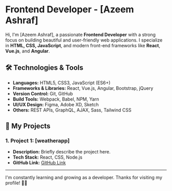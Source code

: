 # Frontend Developer - [Azeem Ashraf]

Hi, I'm [Azeem Ashraf], a passionate **Frontend Developer** with a strong focus on building beautiful and user-friendly web applications. I specialize in **HTML, CSS, JavaScript**, and modern front-end frameworks like **React**, **Vue.js**, and **Angular**.

## 🛠️ Technologies & Tools

- **Languages:** HTML5, CSS3, JavaScript (ES6+)
- **Frameworks & Libraries:** React, Vue.js, Angular, Bootstrap, jQuery
- **Version Control:** Git, GitHub
- **Build Tools:** Webpack, Babel, NPM, Yarn
- **UI/UX Design:** Figma, Adobe XD, Sketch
- **Others:** REST APIs, GraphQL, AJAX, Sass, Tailwind CSS

## 🚀 My Projects

### 1. **Project 1: [weatherapp]**
   - **Description:** Briefly describe the project here.
   - **Tech Stack:** React, CSS, Node.js
   - **GitHub Link:** [GitHub Link](https://github.com/http://127.0.0.1:5500/index.html)


---

I'm constantly learning and growing as a developer. Thanks for visiting my profile! 👨‍💻
